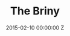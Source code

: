 ---
title: The Briny
img: "/uploads/shaheen-baig-casting-the-briny.jpg"
date: 2015-02-10 00:00:00 Z
categories:
- film
tags:
- recent
director: Lucy Kirkwood
with: Francesca Annis, Stephen Campbell Moore, Emma Fielding
imdb: "http://www.imdb.com/title/tt4476492/"
video:
layout: project
---